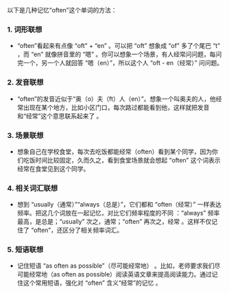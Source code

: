 以下是几种记忆“often”这个单词的方法：

### 1. 词形联想
 - “often”看起来有点像 “oft” + “en” 。可以把 “oft” 想象成 “of” 多了个尾巴 “t” ，而 “en” 就像拼音里的 “嗯” 。你可以想象一个场景，有人经常问问题，每问完一个，另一个人就回答 “嗯（en）”，所以这个人 “oft - en（经常）” 问问题。

### 2. 发音联想
 - “often”的发音近似于“奥（o）夫（ft）人（en）”。想象一个叫奥夫的人，他经常出现在某个地方，比如小区门口，每次路过都能看到他，这样就把发音和“经常”这个意思联系起来了 。

### 3. 场景联想
 - 想象自己在学校食堂，每次去吃饭都能经常（often）看到某个同学，因为你们吃饭时间比较固定，久而久之，看到食堂场景就会想起 “often” 这个词表示经常在食堂见到这个同学。

### 4. 相关词汇联想
 - 想到 “usually（通常）”“always（总是）”，它们都和 “often（经常）” 一样表达频率。把这几个词放在一起记忆，对比它们频率程度的不同 ：“always” 频率最高，是总是；“usually” 次之，通常；“often” 再次之，经常 。这样不仅记住了 “often”，还区分了相关频率词汇。

### 5. 短语联想
 - 记住短语 “as often as possible”（尽可能经常地） 。比如，老师要求我们尽可能经常地（as often as possible）阅读英语文章来提高阅读能力。通过记住这个常用短语，强化对 “often” 含义“经常”的记忆 。 